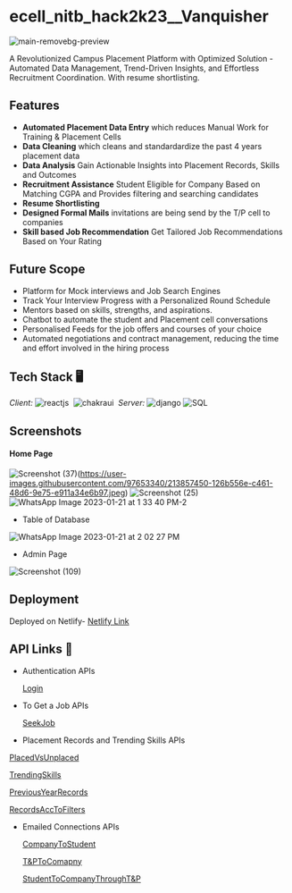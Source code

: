 # ecell_nitb_hack2k23__Vanquisher
![main-removebg-preview](https://user-images.githubusercontent.com/97653340/213859431-eb9a28a5-6d39-4d92-87f7-a25143c4cb6a.jpg)

A Revolutionized Campus Placement Platform with Optimized Solution - Automated Data Management, Trend-Driven Insights, and Effortless Recruitment Coordination.
With resume shortlisting.

## Features
- **Automated Placement Data Entry** which reduces Manual Work for Training & Placement Cells
- **Data Cleaning** which cleans and standardardize the past 4 years placement data
- **Data Analysis** Gain Actionable Insights into Placement Records, Skills and Outcomes
- **Recruitment Assistance** Student Eligible for Company Based on Matching CGPA and Provides filtering and searching candidates
- **Resume Shortlisting** 
- **Designed Formal Mails** invitations are being send by the T/P cell to companies
- **Skill based Job Recommendation** Get Tailored Job Recommendations Based on Your Rating


## Future Scope
- Platform for Mock interviews and Job Search Engines
- Track Your Interview Progress with a Personalized Round Schedule
- Mentors based on skills, strengths, and aspirations.
- Chatbot to automate the student and Placement cell conversations
- Personalised Feeds for the job offers and courses of your choice
- Automated negotiations and contract management, reducing the time and effort involved in the hiring process




## Tech Stack 🖥
*Client:* 
![reactjs](https://img.shields.io/badge/React-20232A?style=for-the-badge&logo=react&logoColor=61DAFB)&nbsp;
![chakraui](https://img.shields.io/badge/Chakra--UI-319795?style=for-the-badge&logo=chakra-ui&logoColor=white)&nbsp;
*Server:*
![django](https://img.shields.io/badge/Django-DjangoRest%20FrameWork-green)
![SQL](https://img.shields.io/badge/SQL-Postgresql-green)

## Screenshots

#### Home Page
 

![Screenshot (37)](https://user-images.githubusercontent.com/104627870/218318990-372c36fb-cb15-4919-8dc7-7886204aa490.png)(https://user-images.githubusercontent.com/97653340/213857450-126b556e-c461-48d6-9e75-e911a34e6b97.jpeg)
![Screenshot (25)](https://user-images.githubusercontent.com/104566386/213869972-9dc28e4c-a5c8-4aa6-9ecd-ec7f2e33afdc.png)
![WhatsApp Image 2023-01-21 at 1 33 40 PM-2](https://user-images.githubusercontent.com/97653340/213858205-c954f067-1468-450b-ab21-163f4c628286.jpeg)
- Table of Database 

![WhatsApp Image 2023-01-21 at 2 02 27 PM](https://user-images.githubusercontent.com/97653340/213859037-49f09250-0f24-421a-a556-578706c99f70.jpeg)

- Admin Page

![Screenshot (109)](https://user-images.githubusercontent.com/104566386/213868865-cb3b6ef4-bc90-4cba-91b9-58b9fed4ad0f.png)

## Deployment
 Deployed on Netlify-
 [Netlify Link](https://carrersome.netlify.app/)


## API Links 🔗
- Authentication APIs

  [Login](https://ecellnitbhack2k23vanquisher-production.up.railway.app/accounts/login/)
  
  
- To Get a Job APIs
 
  [SeekJob](https://ecellnitbhack2k23vanquisher-production.up.railway.app/info_student/job_form/1)
  
 - Placement Records and Trending Skills APIs
 

  [PlacedVsUnplaced]()
  
  [TrendingSkills]()
  
  [PreviousYearRecords]()
  
  [RecordsAccToFilters]()
  
  
- Emailed Connections APIs


  [CompanyToStudent]()
  
  [T&PToComapny]()
  
  [StudentToCompanyThroughT&P]()

